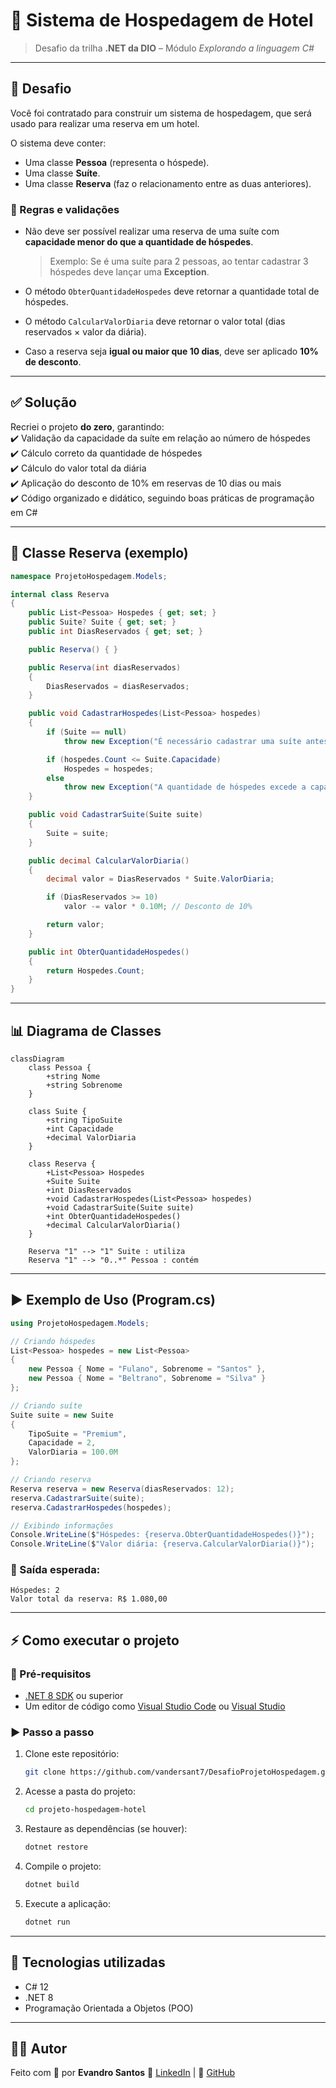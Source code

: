 # 🏨 Sistema de Hospedagem de Hotel  

> Desafio da trilha **.NET da DIO** – Módulo *Explorando a linguagem C#*  

---

## 📌 Desafio
Você foi contratado para construir um sistema de hospedagem, que será usado para realizar uma reserva em um hotel.  

O sistema deve conter:  
- Uma classe **Pessoa** (representa o hóspede).  
- Uma classe **Suíte**.  
- Uma classe **Reserva** (faz o relacionamento entre as duas anteriores).  

### 🎯 Regras e validações
- Não deve ser possível realizar uma reserva de uma suíte com **capacidade menor do que a quantidade de hóspedes**.  
  > Exemplo: Se é uma suíte para 2 pessoas, ao tentar cadastrar 3 hóspedes deve lançar uma **Exception**.  

- O método `ObterQuantidadeHospedes` deve retornar a quantidade total de hóspedes.  

- O método `CalcularValorDiaria` deve retornar o valor total (dias reservados × valor da diária).  

- Caso a reserva seja **igual ou maior que 10 dias**, deve ser aplicado **10% de desconto**.  

---

## ✅ Solução
Recriei o projeto **do zero**, garantindo:  
✔️ Validação da capacidade da suíte em relação ao número de hóspedes  
✔️ Cálculo correto da quantidade de hóspedes  
✔️ Cálculo do valor total da diária  
✔️ Aplicação do desconto de 10% em reservas de 10 dias ou mais  
✔️ Código organizado e didático, seguindo boas práticas de programação em C#  

---

## 📂 Classe Reserva (exemplo)

```csharp
namespace ProjetoHospedagem.Models;

internal class Reserva
{
    public List<Pessoa> Hospedes { get; set; }
    public Suite? Suite { get; set; }
    public int DiasReservados { get; set; }

    public Reserva() { }

    public Reserva(int diasReservados)
    {
        DiasReservados = diasReservados;
    }

    public void CadastrarHospedes(List<Pessoa> hospedes)
    {
        if (Suite == null)
            throw new Exception("É necessário cadastrar uma suíte antes de cadastrar hóspedes.");

        if (hospedes.Count <= Suite.Capacidade)
            Hospedes = hospedes;
        else
            throw new Exception("A quantidade de hóspedes excede a capacidade da suíte.");
    }

    public void CadastrarSuite(Suite suite)
    {
        Suite = suite;
    }

    public decimal CalcularValorDiaria()
    {
        decimal valor = DiasReservados * Suite.ValorDiaria;

        if (DiasReservados >= 10)
            valor -= valor * 0.10M; // Desconto de 10%

        return valor;
    }

    public int ObterQuantidadeHospedes()
    {
        return Hospedes.Count;
    }
}
````

---

## 📊 Diagrama de Classes

```mermaid
classDiagram
    class Pessoa {
        +string Nome
        +string Sobrenome
    }

    class Suite {
        +string TipoSuite
        +int Capacidade
        +decimal ValorDiaria
    }

    class Reserva {
        +List<Pessoa> Hospedes
        +Suite Suite
        +int DiasReservados
        +void CadastrarHospedes(List<Pessoa> hospedes)
        +void CadastrarSuite(Suite suite)
        +int ObterQuantidadeHospedes()
        +decimal CalcularValorDiaria()
    }

    Reserva "1" --> "1" Suite : utiliza
    Reserva "1" --> "0..*" Pessoa : contém
```

---

## ▶️ Exemplo de Uso (Program.cs)

```csharp
using ProjetoHospedagem.Models;

// Criando hóspedes
List<Pessoa> hospedes = new List<Pessoa>
{
    new Pessoa { Nome = "Fulano", Sobrenome = "Santos" },
    new Pessoa { Nome = "Beltrano", Sobrenome = "Silva" }
};

// Criando suíte
Suite suite = new Suite
{
    TipoSuite = "Premium",
    Capacidade = 2,
    ValorDiaria = 100.0M
};

// Criando reserva
Reserva reserva = new Reserva(diasReservados: 12);
reserva.CadastrarSuite(suite);
reserva.CadastrarHospedes(hospedes);

// Exibindo informações
Console.WriteLine($"Hóspedes: {reserva.ObterQuantidadeHospedes()}");
Console.WriteLine($"Valor diária: {reserva.CalcularValorDiaria()}");
```

### 📌 Saída esperada:

```
Hóspedes: 2
Valor total da reserva: R$ 1.080,00
```

---

## ⚡ Como executar o projeto

### 🔧 Pré-requisitos

* [.NET 8 SDK](https://dotnet.microsoft.com/en-us/download) ou superior
* Um editor de código como [Visual Studio Code](https://code.visualstudio.com/) ou [Visual Studio](https://visualstudio.microsoft.com/)

### ▶️ Passo a passo

1. Clone este repositório:

   ```bash
   git clone https://github.com/vandersant7/DesafioProjetoHospedagem.git
   ```
2. Acesse a pasta do projeto:

   ```bash
   cd projeto-hospedagem-hotel
   ```
3. Restaure as dependências (se houver):

   ```bash
   dotnet restore
   ```
4. Compile o projeto:

   ```bash
   dotnet build
   ```
5. Execute a aplicação:

   ```bash
   dotnet run
   ```

---

## 🚀 Tecnologias utilizadas

* C# 12
* .NET 8
* Programação Orientada a Objetos (POO)

---

## 👨‍💻 Autor

Feito com 💙 por **Evandro Santos**
🔗 [LinkedIn](https://www.linkedin.com/in/evandrojsantos) | 🔗 [GitHub](https://github.com/vandersant7)
